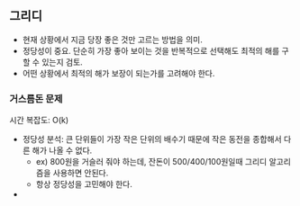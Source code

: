 ## 그리디

- 현재 상황에서 지금 당장 좋은 것만 고르는 방법을 의미.
- 정당성이 중요. 단순히 가장 좋아 보이는 것을 반복적으로 선택해도 최적의 해를 구할 수 있는지 검토.
- 어떤 상황에서 최적의 해가 보장이 되는가를 고려해야 한다.


### 거스름돈 문제
시간 복잡도: O(k)
- 정당성 분석: 큰 단위들이 가장 작은 단위의 배수기 때문에 작은 동전을 종합해서 다른 해가 나올 수 없다.
  - ex) 800원을 거슬러 줘야 하는데, 잔돈이 500/400/100원일때 그리디 알고리즘을 사용하면 안된다.
  - 항상 정당성을 고민해야 한다.
- 